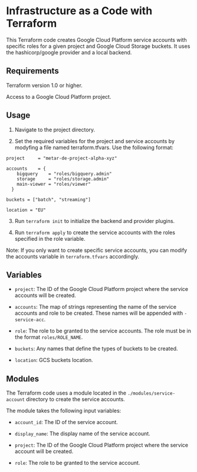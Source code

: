 # Infrastructure as a Code with Terraform

This Terraform code creates Google Cloud Platform service accounts with specific roles for a given project and Google Cloud Storage buckets. It uses the hashicorp/google provider and a local backend.

## Requirements
Terraform version 1.0 or higher.

Access to a Google Cloud Platform project.

## Usage
1. Navigate to the project directory.

2. Set the required variables for the project and service accounts by modyfing a file named terraform.tfvars. Use the following format:

```hcl
project     = "metar-de-project-alpha-xyz"

accounts    = {
    bigquery    = "roles/bigquery.admin"
    storage     = "roles/storage.admin"
    main-viewer = "roles/viewer"
  }

buckets = ["batch", "streaming"]

location = "EU"
```

3. Run `terraform init` to initialize the backend and provider plugins.

4. Run `terraform apply` to create the service accounts with the roles specified in the role variable.

Note: If you only want to create specific service accounts, you can modify the accounts variable in `terraform.tfvars` accordingly.

## Variables

- `project`: The ID of the Google Cloud Platform project where the service accounts will be created.

- `accounts`: The map of strings representing the name of the service accounts and role to be created. These names will be appended with `-service-acc`.

- `role`: The role to be granted to the service accounts. The role must be in the format `roles/ROLE_NAME`.

- `buckets`: Any names that define the types of buckets to be created.

- `location`: GCS buckets location.

## Modules

The Terraform code uses a module located in the `./modules/service-account` directory to create the service accounts.

The module takes the following input variables:

- `account_id`: The ID of the service account.

- `display_name`: The display name of the service account.

- `project`: The ID of the Google Cloud Platform project where the service account will be created.

- `role`: The role to be granted to the service account.